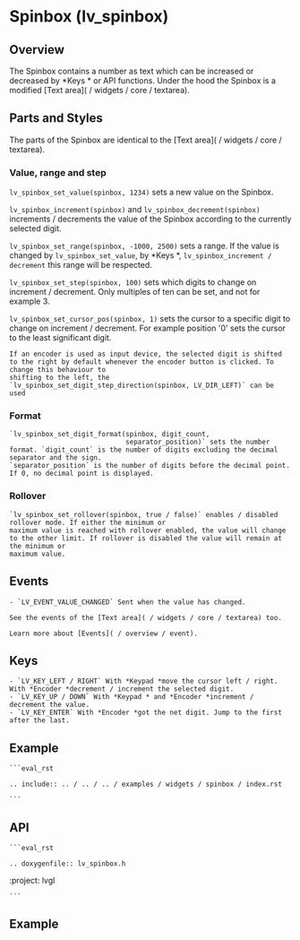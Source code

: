 # Spinbox (lv_spinbox)

## Overview
The Spinbox contains a number as text which can be increased or decreased by *Keys * or API functions.
Under the hood the Spinbox is a modified [Text area]( / widgets / core / textarea).

## Parts and Styles
The parts of the Spinbox are identical to the [Text area]( / widgets / core / textarea).

### Value, range and step
`lv_spinbox_set_value(spinbox, 1234)` sets a new value on the Spinbox.

`lv_spinbox_increment(spinbox)` and `lv_spinbox_decrement(spinbox)` increments / decrements the value of the Spinbox according to the currently selected digit.

`lv_spinbox_set_range(spinbox, -1000, 2500)` sets a range. If the value is changed by `lv_spinbox_set_value`, by *Keys *,
`lv_spinbox_increment / decrement` this range will be respected.

`lv_spinbox_set_step(spinbox, 100)` sets which digits to change on increment / decrement. Only multiples of ten can be set, and not for example 3.

`lv_spinbox_set_cursor_pos(spinbox, 1)` sets the cursor to a specific digit to change on increment / decrement. For example position '0' sets the cursor to the
	least significant digit.

	If an encoder is used as input device, the selected digit is shifted to the right by default whenever the encoder button is clicked. To change this behaviour to
	shifting to the left, the `lv_spinbox_set_digit_step_direction(spinbox, LV_DIR_LEFT)` can be used

### Format

	`lv_spinbox_set_digit_format(spinbox, digit_count,
								 separator_position)` sets the number format. `digit_count` is the number of digits excluding the decimal separator and the sign.
	`separator_position` is the number of digits before the decimal point. If 0, no decimal point is displayed.

### Rollover
	`lv_spinbox_set_rollover(spinbox, true / false)` enables / disabled rollover mode. If either the minimum or
	maximum value is reached with rollover enabled, the value will change to the other limit. If rollover is disabled the value will remain at the minimum or
	maximum value.

## Events
	- `LV_EVENT_VALUE_CHANGED` Sent when the value has changed.

	See the events of the [Text area]( / widgets / core / textarea) too.

	Learn more about [Events]( / overview / event).

## Keys
	- `LV_KEY_LEFT / RIGHT` With *Keypad *move the cursor left / right. With *Encoder *decrement / increment the selected digit.
	- `LV_KEY_UP / DOWN` With *Keypad * and *Encoder *increment / decrement the value.
	- `LV_KEY_ENTER` With *Encoder *got the net digit. Jump to the first after the last.

## Example

	```eval_rst

	.. include:: .. / .. / .. / examples / widgets / spinbox / index.rst

	```

## API

	```eval_rst

	.. doxygenfile:: lv_spinbox.h
:project: lvgl

	```
## Example
